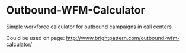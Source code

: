 # Outbound-WFM-Calculator
Simple workforce calculator for outbound campaigns in call centers

Could be used on page: http://www.brightpattern.com/outbound-wfm-calculator/
